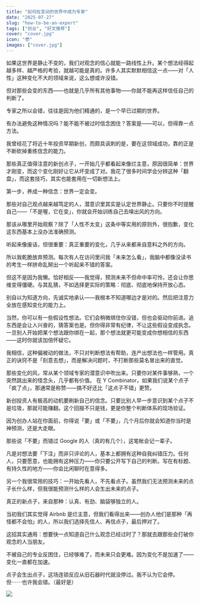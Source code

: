 ```yaml
---
title: "如何在变动的世界中成为专家"
date: "2025-07-27"
slug: "how-to-be-an-expert"
tags: ["创业", "好文推荐"]
cover: "cover.jpg"
icon: "😎"
images: ["cover.jpg"]
---
```

如果这世界是静止不变的，我们对观念的信心就能一路线性上升。某个想法经得起越多样、越严格的考验，就越可能是真的。许多人其实默默相信这一点——对「人性」这种变化不大的领域来说，这么想或许没错。



但对那些会变的东西——也就是几乎所有其他事物——你就不能再这样信任自己的判断了。



专家之所以会错，往往是因为他们精通的，是一个早已过期的世界。



有办法避免这种情况吗？能不能不被过时信念困住？答案是——可以，但得靠一点方法。



我曾经花了将近十年投资早期新创，而颇具讽刺的是，要在这领域成功，靠的正是不断砍掉重练信念的能力。



那些真正值得注意的新创点子，一开始几乎都看起来像烂主意，原因很简单：世界才刚变，而这个变化刚好让它从坏变成了对。我花了很多时间学会分辨这种「翻盘」，而这套技巧，其实也能套用在一切新想法上。



第一步，养成一种信念：世界一定会变。



那些对自己观点越来越笃定的人，潜意识里其实是认定世界静止。只要你不时提醒自己——「不是喔，它在变」，你就会开始训练自己去嗅出风的方向。



那该从哪里开始观察？除了「人性不太变」这条中等实用的原则外，很抱歉，变化这东西基本上没办法准确预测。



听起来像废话，但很重要：真正重要的变化，几乎从来都来自意料之外的方向。



所以我乾脆放弃预测。每次有人在访问里问我「未来怎么看」，我脑中都像没读书的考生一样拼命乱掰出一个听起来不错的答案。



但这不是因为我懒。恰好相反——我觉得，预测未来不但命中率可怜，还会让你思维变得僵硬。与其乱猜，不如选择更实际的策略：彻底、彻底地保持开放心态。



别自以为知道方向，先诚实地承认——我根本不知道哪边才是对的。然后把注意力全放在感知变化的能力上。



当然，你可以有一些假设性想法。它们会稍微绑住你没错，但也会驱动你前进。追东西是会让人兴奋的，猜答案也是。但你得非常有纪律，不让这些假设变成执念。
一旦别人开始把某个想法跟你绑在一起，那个想法就更可能变成你想相信的东西——这时你就该加倍怀疑它。



我相信，这种偏被动的做法，不只对判断想法有帮助，连产出想法也一样管用。真正的诀窍不是「刻意去想」，而是解决问题时，不打断那些莫名冒出来的直觉。



那些变化的风，常从某个领域专家的潜意识中吹出来。只要你对某件事够熟，一个突然跳出来的怪念头，几乎都有价值。
在 Y Combinator，如果我们说某个点子「疯了点」，那通常是称赞——搞不好还比「这点子不错」更赞。



新创投资人有极高的动机要刷新自己的信念。只要比别人早一步意识到某个点子不是垃圾，那就可能赚翻。这个回报不只是钱，更是你整个判断体系的现场验证。



因为创办人站在你面前，你得说「要」或「不要」，几个月后你就会知道你当时是神预测，还是大走眼。



那些说「不要」而错过 Google 的人（真的有几个），这笔帐会记一辈子。



凡是对想法要「下注」而非只评论的人，基本上都拥有这种自我纠错压力。任何人，只要愿意，也能拥有这种压力——你只要公开写下自己的判断。写在有标题、有持久性的地方——你会比闲聊时在意得多。



另一个我很常用的技巧：一开始先看人，不先看点子。虽然我们无法预测未来的点子长什么样，但我很能预测什么样的人会生出未来的点子。



真正的新点子，来自那种：认真、有劲、脑袋够独立的人。



当初我们其实觉得 Airbnb 是烂主意，但我们看得出来——创办人他们是那种「再怪都不会怕」的人，所以我们选择先信人、再信点子，最后押对了。



这招其实通用：想要快一点知道自己什么观念已经过时了？那就去跟那些会打破你观念的人当朋友。



不被自己的专业反困住，已经够难了，而未来只会更难。因为变化不是加速了——变化一直都在加速。



点子会生出点子，这场连锁反应从旧石器时代就没停过。我不认为它会停。
但⋯⋯也许我会错。（最好是）




![](https://prod-files-secure.s3.us-west-2.amazonaws.com/112d0858-5090-4d34-a606-b75eb8d65fd2/46476355-9cf3-4e99-9b7a-3531bc426380/1000202064.png?X-Amz-Algorithm=AWS4-HMAC-SHA256&X-Amz-Content-Sha256=UNSIGNED-PAYLOAD&X-Amz-Credential=ASIAZI2LB466TVDOFI34%2F20250804%2Fus-west-2%2Fs3%2Faws4_request&X-Amz-Date=20250804T095639Z&X-Amz-Expires=3600&X-Amz-Security-Token=IQoJb3JpZ2luX2VjEAkaCXVzLXdlc3QtMiJIMEYCIQCJMOxcdPbKqT5G%2BsAwwKFRQWA%2BFAgYk7zLNRCcKjDSJwIhAKHPz7KE67yXhWvykg7GnOzgosGSv0PKLPnbaq2zVx3RKv8DCEIQABoMNjM3NDIzMTgzODA1IgzHw3CrJ7vahkDtMTEq3APfLdXNlxxWhPU5bT4SUg9IPMuAcySFuxPG3splGAWtclwt1uF%2BsBlaUIhyMTZB4NxG2PbE70ni92fntaKbTuB2NYxTIVVY3rsTa%2FwKH%2BmxGPiVgPDlfRtalZbnCsNUIIHCFk7RwhOfMLJQtFYHCQVKh3qy%2FbWsT%2B5TC%2BNsiP7EUXVg%2BQeHF2saBrXj08aq7MB%2B0Y9AoDqN9dJU%2FzfVzM5%2F7Twjt4zfsxewE74UPMdDsyh1YxeTxB9lEmZamxUDSGWXYxqlKCnABL0eZs3eHxkwp1abc5Q77Zx2NTJF5cUqcGmIQCz%2BJF9LWNUHkT9wsUG16zPLWdzJqxm2pMn0Uen21LgtN9Ipw7kAOP10Bq%2B4sAU8hGPIhvI8NxwIeISlakV2ZvqhdlE6%2Bym6BeRdyYGeQhkmBVdDmjdboGdGVCP3q4%2Fsq47%2FZjyIrjblrPmupg45qgf2bKphNAXjsUXxnYO2WoLkNlOphhs6mpC%2B7pJ0Jn6%2FnnPRIR5LuTsiQabmVq%2B05%2FeyCccX%2BxsMxX0ryfSu8%2BsdbsefDZTUjMm%2BLWggLLu%2FZi8Ekin3c14OqQ51%2FV6Q8A%2FY6R%2F13RYCwD%2BCTsC3cBPVABupROSd18wWdA0yoLdxks6QvDwJjVna%2BDDQ5cHEBjqkASo1y2tmV9sIEJKjytNKxuRroFSVlnyJfqLt%2Bv1lQ56X9zuymT9WZu4hs9KT4SHLwdPDK%2BIu8utp5Z8gQJpRgcHzT%2B8P0PBDbQjdUflF%2FVh5I6W2J6QhZmRksBRCRLZPSm9j%2FxKWVNUDfyck3I1mV4YTnlqiwERw4fA0HzknPqIzxG%2BI451fMZpnMZKy3UKBUDui2BDRPj8Y6vP3ZOjrC7aK%2FaDV&X-Amz-Signature=96d494d521604eace82a93a3cd26d3a8c3c255a83b2092aee14a79497cdf1682&X-Amz-SignedHeaders=host&x-amz-checksum-mode=ENABLED&x-id=GetObject)

